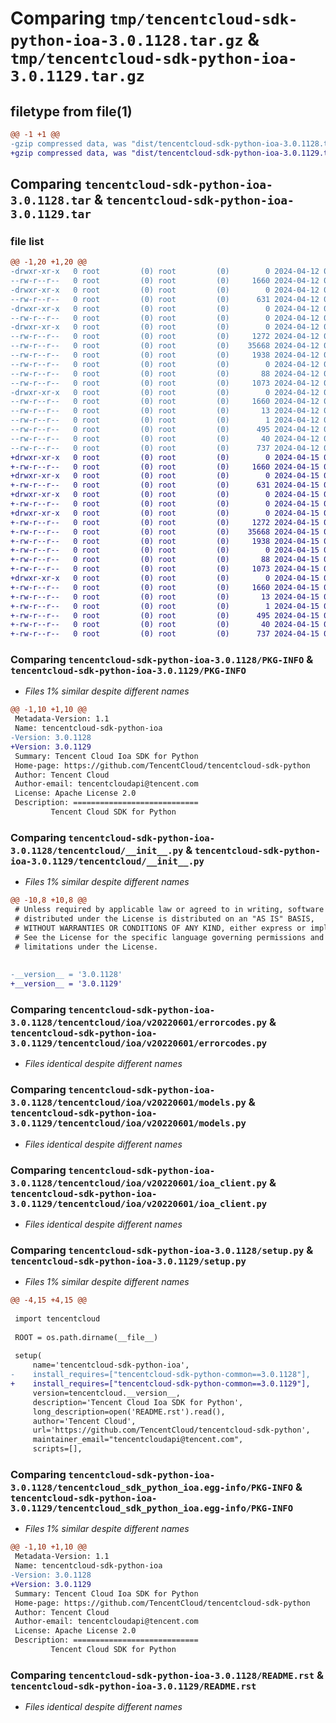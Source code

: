 # Comparing `tmp/tencentcloud-sdk-python-ioa-3.0.1128.tar.gz` & `tmp/tencentcloud-sdk-python-ioa-3.0.1129.tar.gz`

## filetype from file(1)

```diff
@@ -1 +1 @@
-gzip compressed data, was "dist/tencentcloud-sdk-python-ioa-3.0.1128.tar", last modified: Fri Apr 12 09:52:24 2024, max compression
+gzip compressed data, was "dist/tencentcloud-sdk-python-ioa-3.0.1129.tar", last modified: Mon Apr 15 04:35:45 2024, max compression
```

## Comparing `tencentcloud-sdk-python-ioa-3.0.1128.tar` & `tencentcloud-sdk-python-ioa-3.0.1129.tar`

### file list

```diff
@@ -1,20 +1,20 @@
-drwxr-xr-x   0 root         (0) root         (0)        0 2024-04-12 09:52:24.000000 tencentcloud-sdk-python-ioa-3.0.1128/
--rw-r--r--   0 root         (0) root         (0)     1660 2024-04-12 09:52:24.000000 tencentcloud-sdk-python-ioa-3.0.1128/PKG-INFO
-drwxr-xr-x   0 root         (0) root         (0)        0 2024-04-12 09:52:24.000000 tencentcloud-sdk-python-ioa-3.0.1128/tencentcloud/
--rw-r--r--   0 root         (0) root         (0)      631 2024-04-12 09:52:24.000000 tencentcloud-sdk-python-ioa-3.0.1128/tencentcloud/__init__.py
-drwxr-xr-x   0 root         (0) root         (0)        0 2024-04-12 09:52:24.000000 tencentcloud-sdk-python-ioa-3.0.1128/tencentcloud/ioa/
--rw-r--r--   0 root         (0) root         (0)        0 2024-04-12 09:52:24.000000 tencentcloud-sdk-python-ioa-3.0.1128/tencentcloud/ioa/__init__.py
-drwxr-xr-x   0 root         (0) root         (0)        0 2024-04-12 09:52:24.000000 tencentcloud-sdk-python-ioa-3.0.1128/tencentcloud/ioa/v20220601/
--rw-r--r--   0 root         (0) root         (0)     1272 2024-04-12 09:52:24.000000 tencentcloud-sdk-python-ioa-3.0.1128/tencentcloud/ioa/v20220601/errorcodes.py
--rw-r--r--   0 root         (0) root         (0)    35668 2024-04-12 09:52:24.000000 tencentcloud-sdk-python-ioa-3.0.1128/tencentcloud/ioa/v20220601/models.py
--rw-r--r--   0 root         (0) root         (0)     1938 2024-04-12 09:52:24.000000 tencentcloud-sdk-python-ioa-3.0.1128/tencentcloud/ioa/v20220601/ioa_client.py
--rw-r--r--   0 root         (0) root         (0)        0 2024-04-12 09:52:24.000000 tencentcloud-sdk-python-ioa-3.0.1128/tencentcloud/ioa/v20220601/__init__.py
--rw-r--r--   0 root         (0) root         (0)       88 2024-04-12 09:52:24.000000 tencentcloud-sdk-python-ioa-3.0.1128/setup.cfg
--rw-r--r--   0 root         (0) root         (0)     1073 2024-04-12 09:52:24.000000 tencentcloud-sdk-python-ioa-3.0.1128/setup.py
-drwxr-xr-x   0 root         (0) root         (0)        0 2024-04-12 09:52:24.000000 tencentcloud-sdk-python-ioa-3.0.1128/tencentcloud_sdk_python_ioa.egg-info/
--rw-r--r--   0 root         (0) root         (0)     1660 2024-04-12 09:52:24.000000 tencentcloud-sdk-python-ioa-3.0.1128/tencentcloud_sdk_python_ioa.egg-info/PKG-INFO
--rw-r--r--   0 root         (0) root         (0)       13 2024-04-12 09:52:24.000000 tencentcloud-sdk-python-ioa-3.0.1128/tencentcloud_sdk_python_ioa.egg-info/top_level.txt
--rw-r--r--   0 root         (0) root         (0)        1 2024-04-12 09:52:24.000000 tencentcloud-sdk-python-ioa-3.0.1128/tencentcloud_sdk_python_ioa.egg-info/dependency_links.txt
--rw-r--r--   0 root         (0) root         (0)      495 2024-04-12 09:52:24.000000 tencentcloud-sdk-python-ioa-3.0.1128/tencentcloud_sdk_python_ioa.egg-info/SOURCES.txt
--rw-r--r--   0 root         (0) root         (0)       40 2024-04-12 09:52:24.000000 tencentcloud-sdk-python-ioa-3.0.1128/tencentcloud_sdk_python_ioa.egg-info/requires.txt
--rw-r--r--   0 root         (0) root         (0)      737 2024-04-12 09:52:24.000000 tencentcloud-sdk-python-ioa-3.0.1128/README.rst
+drwxr-xr-x   0 root         (0) root         (0)        0 2024-04-15 04:35:45.000000 tencentcloud-sdk-python-ioa-3.0.1129/
+-rw-r--r--   0 root         (0) root         (0)     1660 2024-04-15 04:35:45.000000 tencentcloud-sdk-python-ioa-3.0.1129/PKG-INFO
+drwxr-xr-x   0 root         (0) root         (0)        0 2024-04-15 04:35:45.000000 tencentcloud-sdk-python-ioa-3.0.1129/tencentcloud/
+-rw-r--r--   0 root         (0) root         (0)      631 2024-04-15 04:35:45.000000 tencentcloud-sdk-python-ioa-3.0.1129/tencentcloud/__init__.py
+drwxr-xr-x   0 root         (0) root         (0)        0 2024-04-15 04:35:45.000000 tencentcloud-sdk-python-ioa-3.0.1129/tencentcloud/ioa/
+-rw-r--r--   0 root         (0) root         (0)        0 2024-04-15 04:35:45.000000 tencentcloud-sdk-python-ioa-3.0.1129/tencentcloud/ioa/__init__.py
+drwxr-xr-x   0 root         (0) root         (0)        0 2024-04-15 04:35:45.000000 tencentcloud-sdk-python-ioa-3.0.1129/tencentcloud/ioa/v20220601/
+-rw-r--r--   0 root         (0) root         (0)     1272 2024-04-15 04:35:45.000000 tencentcloud-sdk-python-ioa-3.0.1129/tencentcloud/ioa/v20220601/errorcodes.py
+-rw-r--r--   0 root         (0) root         (0)    35668 2024-04-15 04:35:45.000000 tencentcloud-sdk-python-ioa-3.0.1129/tencentcloud/ioa/v20220601/models.py
+-rw-r--r--   0 root         (0) root         (0)     1938 2024-04-15 04:35:45.000000 tencentcloud-sdk-python-ioa-3.0.1129/tencentcloud/ioa/v20220601/ioa_client.py
+-rw-r--r--   0 root         (0) root         (0)        0 2024-04-15 04:35:45.000000 tencentcloud-sdk-python-ioa-3.0.1129/tencentcloud/ioa/v20220601/__init__.py
+-rw-r--r--   0 root         (0) root         (0)       88 2024-04-15 04:35:45.000000 tencentcloud-sdk-python-ioa-3.0.1129/setup.cfg
+-rw-r--r--   0 root         (0) root         (0)     1073 2024-04-15 04:35:45.000000 tencentcloud-sdk-python-ioa-3.0.1129/setup.py
+drwxr-xr-x   0 root         (0) root         (0)        0 2024-04-15 04:35:45.000000 tencentcloud-sdk-python-ioa-3.0.1129/tencentcloud_sdk_python_ioa.egg-info/
+-rw-r--r--   0 root         (0) root         (0)     1660 2024-04-15 04:35:45.000000 tencentcloud-sdk-python-ioa-3.0.1129/tencentcloud_sdk_python_ioa.egg-info/PKG-INFO
+-rw-r--r--   0 root         (0) root         (0)       13 2024-04-15 04:35:45.000000 tencentcloud-sdk-python-ioa-3.0.1129/tencentcloud_sdk_python_ioa.egg-info/top_level.txt
+-rw-r--r--   0 root         (0) root         (0)        1 2024-04-15 04:35:45.000000 tencentcloud-sdk-python-ioa-3.0.1129/tencentcloud_sdk_python_ioa.egg-info/dependency_links.txt
+-rw-r--r--   0 root         (0) root         (0)      495 2024-04-15 04:35:45.000000 tencentcloud-sdk-python-ioa-3.0.1129/tencentcloud_sdk_python_ioa.egg-info/SOURCES.txt
+-rw-r--r--   0 root         (0) root         (0)       40 2024-04-15 04:35:45.000000 tencentcloud-sdk-python-ioa-3.0.1129/tencentcloud_sdk_python_ioa.egg-info/requires.txt
+-rw-r--r--   0 root         (0) root         (0)      737 2024-04-15 04:35:45.000000 tencentcloud-sdk-python-ioa-3.0.1129/README.rst
```

### Comparing `tencentcloud-sdk-python-ioa-3.0.1128/PKG-INFO` & `tencentcloud-sdk-python-ioa-3.0.1129/PKG-INFO`

 * *Files 1% similar despite different names*

```diff
@@ -1,10 +1,10 @@
 Metadata-Version: 1.1
 Name: tencentcloud-sdk-python-ioa
-Version: 3.0.1128
+Version: 3.0.1129
 Summary: Tencent Cloud Ioa SDK for Python
 Home-page: https://github.com/TencentCloud/tencentcloud-sdk-python
 Author: Tencent Cloud
 Author-email: tencentcloudapi@tencent.com
 License: Apache License 2.0
 Description: ============================
         Tencent Cloud SDK for Python
```

### Comparing `tencentcloud-sdk-python-ioa-3.0.1128/tencentcloud/__init__.py` & `tencentcloud-sdk-python-ioa-3.0.1129/tencentcloud/__init__.py`

 * *Files 1% similar despite different names*

```diff
@@ -10,8 +10,8 @@
 # Unless required by applicable law or agreed to in writing, software
 # distributed under the License is distributed on an "AS IS" BASIS,
 # WITHOUT WARRANTIES OR CONDITIONS OF ANY KIND, either express or implied.
 # See the License for the specific language governing permissions and
 # limitations under the License.
 
 
-__version__ = '3.0.1128'
+__version__ = '3.0.1129'
```

### Comparing `tencentcloud-sdk-python-ioa-3.0.1128/tencentcloud/ioa/v20220601/errorcodes.py` & `tencentcloud-sdk-python-ioa-3.0.1129/tencentcloud/ioa/v20220601/errorcodes.py`

 * *Files identical despite different names*

### Comparing `tencentcloud-sdk-python-ioa-3.0.1128/tencentcloud/ioa/v20220601/models.py` & `tencentcloud-sdk-python-ioa-3.0.1129/tencentcloud/ioa/v20220601/models.py`

 * *Files identical despite different names*

### Comparing `tencentcloud-sdk-python-ioa-3.0.1128/tencentcloud/ioa/v20220601/ioa_client.py` & `tencentcloud-sdk-python-ioa-3.0.1129/tencentcloud/ioa/v20220601/ioa_client.py`

 * *Files identical despite different names*

### Comparing `tencentcloud-sdk-python-ioa-3.0.1128/setup.py` & `tencentcloud-sdk-python-ioa-3.0.1129/setup.py`

 * *Files 1% similar despite different names*

```diff
@@ -4,15 +4,15 @@
 
 import tencentcloud
 
 ROOT = os.path.dirname(__file__)
 
 setup(
     name='tencentcloud-sdk-python-ioa',
-    install_requires=["tencentcloud-sdk-python-common==3.0.1128"],
+    install_requires=["tencentcloud-sdk-python-common==3.0.1129"],
     version=tencentcloud.__version__,
     description='Tencent Cloud Ioa SDK for Python',
     long_description=open('README.rst').read(),
     author='Tencent Cloud',
     url='https://github.com/TencentCloud/tencentcloud-sdk-python',
     maintainer_email="tencentcloudapi@tencent.com",
     scripts=[],
```

### Comparing `tencentcloud-sdk-python-ioa-3.0.1128/tencentcloud_sdk_python_ioa.egg-info/PKG-INFO` & `tencentcloud-sdk-python-ioa-3.0.1129/tencentcloud_sdk_python_ioa.egg-info/PKG-INFO`

 * *Files 1% similar despite different names*

```diff
@@ -1,10 +1,10 @@
 Metadata-Version: 1.1
 Name: tencentcloud-sdk-python-ioa
-Version: 3.0.1128
+Version: 3.0.1129
 Summary: Tencent Cloud Ioa SDK for Python
 Home-page: https://github.com/TencentCloud/tencentcloud-sdk-python
 Author: Tencent Cloud
 Author-email: tencentcloudapi@tencent.com
 License: Apache License 2.0
 Description: ============================
         Tencent Cloud SDK for Python
```

### Comparing `tencentcloud-sdk-python-ioa-3.0.1128/README.rst` & `tencentcloud-sdk-python-ioa-3.0.1129/README.rst`

 * *Files identical despite different names*


